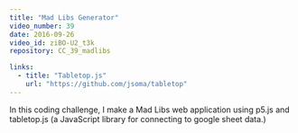 ```yaml
---
title: "Mad Libs Generator"
video_number: 39
date: 2016-09-26
video_id: ziBO-U2_t3k
repository: CC_39_madlibs

links:
  - title: "Tabletop.js"
    url: "https://github.com/jsoma/tabletop"
---
```


In this coding challenge, I make a Mad Libs web application using p5.js and tabletop.js (a JavaScript library for connecting to google sheet data.)